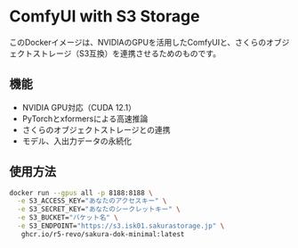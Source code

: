 # ComfyUI with S3 Storage

このDockerイメージは、NVIDIAのGPUを活用したComfyUIと、さくらのオブジェクトストレージ（S3互換）を連携させるためのものです。

## 機能

- NVIDIA GPU対応（CUDA 12.1）
- PyTorchとxformersによる高速推論
- さくらのオブジェクトストレージとの連携
- モデル、入出力データの永続化

## 使用方法

```bash
docker run --gpus all -p 8188:8188 \
  -e S3_ACCESS_KEY="あなたのアクセスキー" \
  -e S3_SECRET_KEY="あなたのシークレットキー" \
  -e S3_BUCKET="バケット名" \
  -e S3_ENDPOINT="https://s3.isk01.sakurastorage.jp" \
   ghcr.io/r5-revo/sakura-dok-minimal:latest
